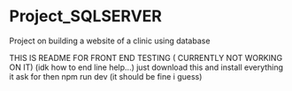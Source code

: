 # Project_SQLSERVER
Project on building a website of a clinic using database



THIS IS README FOR FRONT END TESTING ( CURRENTLY NOT WORKING ON IT) (idk how to end line help...)
 just download this and install everything it ask for
 then npm run dev 
 (it should be fine i guess)
